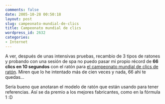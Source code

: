```yaml
---
comments: false
date: 2005-10-28 00:50:18
layout: post
slug: campeonato-mundial-de-clics
title: Campeonato mundial de clics
wordpress_id: 2632
categories:
- Internet
---
```


A ver, después de unas intensivas pruebas, recambio de 3 tipos de ratones y probando con una sesión de spa no puedo pasar mi propio récord de **66 clics en 10 segundos** con el ratón para [el campeonato mundial de clics de ratón](http://www.urban75.com/Mag/java7.html). Miren que lo he intentado más de cien veces y nada, 66 ahi te quedas...





Sería bueno que anotaran el modelo de ratón que están usando para tener referencias. Así se da premio a los mejores fabricantes, como en la fórmula 1 :D
